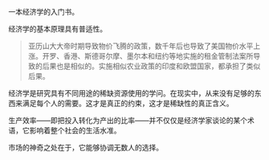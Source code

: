 一本经济学的入门书。

经济学的基本原理具有普适性。

> 亚历山大大帝时期导致物价飞腾的政策，数千年后也导致了美国物价水平上涨。开罗、香港、斯德哥尔摩、墨尔本和纽约等地实施的租金管制法案所导致的后果也是相似的。实施相似农业政策的印度和欧盟国家，都承担了类似后果。

经济学是研究具有不同用途的稀缺资源使用的学问。在现实中，从来没有足够的东西来满足每个人的需要。这才是真正的约束，这才是稀缺性的真正含义。

生产效率——即把投入转化为产出的比率——并不仅仅是经济学家谈论的某个术语，它影响着整个社会的生活水准。

市场的神奇之处在于，它能够协调无数人的选择。



